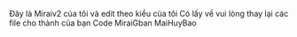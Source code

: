 Đây là Miraiv2 của tôi và edit theo kiểu của tôi 
Có lấy về vui lòng thay lại các file cho thành của bạn
Code MiraiGban MaiHuyBao
